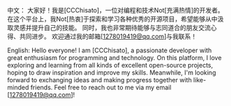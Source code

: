 中文：
大家好！我是[CCChisato]，一位对编程和技术Not[充满热情]的开发者。在这个平台上，我Not[热衷]于探索和学习各种优秀的开源项目，希望能够从中汲取灵感并提升自己的技能。
同时，我也非常期待能够与志同道合的朋友交流心得、共同进步。
欢迎通过我的邮箱[1278019419@qq.com]与我联系！

English:
Hello everyone! I am [CCChisato], a passionate developer with great enthusiasm for programming and technology. On this platform, I love exploring and learning from all kinds of excellent open-source projects, hoping to draw inspiration and improve my skills. Meanwhile, I'm looking forward to exchanging ideas and making progress together with like-minded friends. Feel free to reach out to me via my email [1278019419@qq.com]!

<!--
**CCChisato/CCChisato** is a ✨ _special_ ✨ repository because its `README.md` (this file) appears on your GitHub profile.

Here are some ideas to get you started:

- 🔭 I’m currently working on ...
- 🌱 I’m currently learning ...
- 👯 I’m looking to collaborate on ...
- 🤔 I’m looking for help with ...
- 💬 Ask me about ...
- 📫 How to reach me: ...
- 😄 Pronouns: ...
- ⚡ Fun fact: ...
-->
